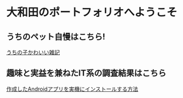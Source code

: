 # 大和田のポートフォリオへようこそ

## うちのペット自慢はこちら!
[うちの子かわいい雑記](愛玩動物飼育雑記/愛玩動物飼育雑記.md)

## 趣味と実益を兼ねたIT系の調査結果はこちら
[作成したAndroidアプリを実機にインストールする方法](お仕事関連/AndroidSDK調査/Androidアプリをスマホにインストールする方法.md)